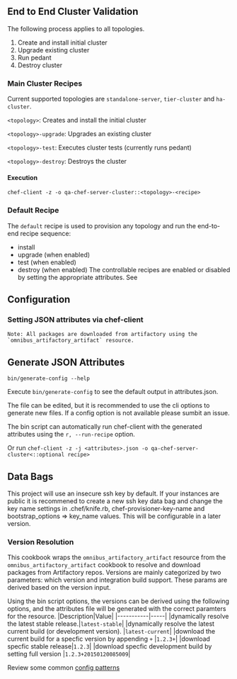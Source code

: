 ## End to End Cluster Validation
The following process applies to all topologies.

1. Create and install initial cluster
1. Upgrade existing cluster
1. Run pedant
1. Destroy cluster

### Main Cluster Recipes
Current supported topologies are `standalone-server`, `tier-cluster` and `ha-cluster`.

`<topology>`: Creates and install the initial cluster

`<topology>-upgrade`: Upgrades an existing cluster

`<topology>-test`: Executes cluster tests (currently runs pedant)

`<topology>-destroy`: Destroys the cluster

#### Execution
`chef-client -z -o qa-chef-server-cluster::<topology>-<recipe>`

### Default Recipe
The `default` recipe is used to provision any topology and run the end-to-end recipe sequence:
 * install
 * upgrade (when enabled)
 * test (when enabled)
 * destroy (when enabled)
The controllable recipes are enabled or disabled by setting the appropriate attributes. See

## Configuration
### Setting JSON attributes via chef-client

```
Note: All packages are downloaded from artifactory using the `omnibus_artifactory_artifact` resource.
```
## Generate JSON Attributes
`bin/generate-config --help`

Execute `bin/generate-config` to see the default output in attributes.json.

The file can be edited, but it is recommended to use the cli options to generate new files.  If a config option is not available please sumbit an issue.

The bin script can automatically run chef-client with the generated attributes using the `r, --run-recipe` option.

Or run `chef-client -z -j <attributes>.json -o qa-chef-server-cluster<::optional recipe>`

## Data Bags
This project will use an insecure ssh key by default.  If your instances are public it is recommened to create a new ssh key data bag
and change the key name settings in .chef/knife.rb, chef-provisioner-key-name and bootstrap_options => key_name values.  This will be
configurable in a later version.

### Version Resolution
This cookbook wraps the `omnibus_artifactory_artifact` resource from the `omnibus_artifactory_artifact` cookbook to resolve and download packages from Artifactory repos.
Versions are mainly categorized by two parameters: which version and integration build support.  These params are derived based on the version input.

Using the bin script options, the versions can be derived using the following options, and the attributes file will be generated with the correct paramters for the resource.
|Description|Value|
|-----------|-----|
|dynamically resolve the latest stable release.|`latest-stable`|
|dynamically resolve the latest current build (or development version). |`latest-current`|
|download the current build for a specfic version by appending `+` |`1.2.3+`|
|download specfic stable release|`1.2.3`|
|download specfic development build by setting full version |`1.2.3+20150120085009`|

Review some common [config patterns](config-patterns.md)
